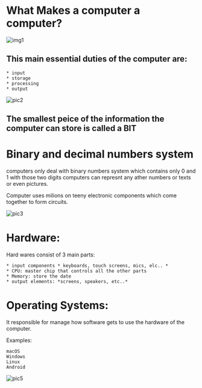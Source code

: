 # What Makes a computer a computer?

![img1](https://www.academyoflearning.ab.ca/wp-content/uploads/2018/10/computer-fundamental-image.jpg)

## This main essential duties of the computer are:
```
* input
* storage
* processing
* output
```
![pic2](https://lh5.googleusercontent.com/j9q047z5xEGmYMVDDyIDEKBp-_8QpvwUL7U3QA_dy-6B8FHBMx6srC7Fgpsxl-L24uIwEA=w1200-h630-p)

## The smallest peice of the information the computer can store is called a **BIT**

# Binary and decimal numbers system
computers only deal with binary numbers system which contains only 0 and 1 with those two digits computers can represnt any ather numbers or texts or even pictures.

Computer uses milions on teeny electronic components which come together to form circuits.  

![pic3](https://www.onlinemathlearning.com/image-files/xbinary-to-decimal.png.pagespeed.ic.IRQyKlnOy1.png)  

# Hardware:
Hard wares consist of 3 main parts:
```
* input components * keyboards, touch screens, mics, elc.. *
* CPU: master chip that controls all the other parts
* Memory: store the date
* output elements: *screens, speakers, etc..*  

```
# Operating Systems:
It responsible for manage how software gets to use the hardware of the computer.  

Examples:

```
macOS
Windows
Linux
Android
```

![pic5](https://www.howtogeek.com/thumbcache/2/200/8b2cb8c7c5fc73604d66fd5f0c38be7a/wp-content/uploads/2018/08/img_5b68e80f77e33.png)

